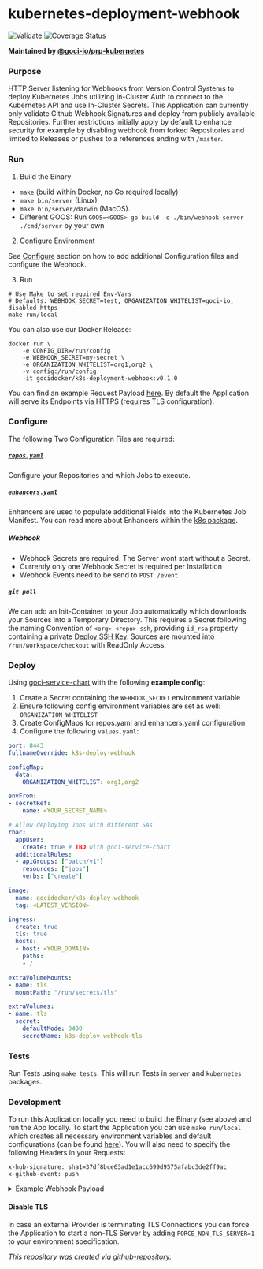 # kubernetes-deployment-webhook

![Validate](https://github.com/goci-io/kubernetes-deployment-webhook/workflows/Validate/badge.svg?branch=master)
[![Coverage Status](https://coveralls.io/repos/github/goci-io/kubernetes-deployment-webhook/badge.svg?branch=master)](https://coveralls.io/github/goci-io/kubernetes-deployment-webhook?branch=master)

**Maintained by [@goci-io/prp-kubernetes](https://github.com/orgs/goci-io/teams/prp-kubernetes)**

### Purpose 

HTTP Server listening for Webhooks from Version Control Systems to deploy Kubernetes Jobs utilizing In-Cluster Auth to connect to the Kubernetes API and use In-Cluster Secrets. 
This Application can currently only validate Github Webhook Signatures and deploy from publicly available Repositories. Further restrictions initially apply by default to enhance security for example by disabling webhook from forked Repositories and limited to Releases or pushes to a references ending with `/master`. 

### Run

1. Build the Binary
- `make` (build within Docker, no Go required locally)
- `make bin/server` (Linux)
- `make bin/server/darwin` (MacOS).   
- Different GOOS: Run `GOOS=<GOOS> go build -o ./bin/webhook-server ./cmd/server` by your own

2. Configure Environment

See [Configure](https://github.com/goci-io/kubernetes-deployment-webhook/blob/master/README.md#configure) section on how to add additional Configuration files and configure the Webhook.

3. Run  
```
# Use Make to set required Env-Vars
# Defaults: WEBHOOK_SECRET=test, ORGANIZATION_WHITELIST=goci-io, disabled https
make run/local
```

You can also use our Docker Release:
```
docker run \
    -e CONFIG_DIR=/run/config
    -e WEBHOOK_SECRET=my-secret \
    -e ORGANIZATION_WHITELIST=org1,org2 \
    -v config:/run/config
    -it gocidocker/k8s-deployment-webhook:v0.1.0
```

You can find an example Request Payload [here](https://github.com/goci-io/kubernetes-deployment-webhook/blob/master/README.md#development).
By default the Application will serve its Endpoints via HTTPS (requires TLS configuration).

### Configure
The following Two Configuration Files are required:

##### [`repos.yaml`](https://github.com/goci-io/kubernetes-deployment-webhook/blob/master/config/repos.yaml)
Configure your Repositories and which Jobs to execute.

##### [`enhancers.yaml`](https://github.com/goci-io/kubernetes-deployment-webhook/blob/master/config/enhancers.yaml)
Enhancers are used to populate additional Fields into the Kubernetes Job Manifest.
You can read more about Enhancers within the [k8s package](https://github.com/goci-io/kubernetes-deployment-webhook/tree/master/cmd/kubernetes).

##### Webhook
- Webhook Secrets are required. The Server wont start without a Secret.
- Currently only one Webhook Secret is required per Installation
- Webhook Events need to be send to `POST /event`

##### `git pull` 
We can add an Init-Container to your Job automatically which downloads your Sources into a Temporary Directory.
This requires a Secret following the naming Convention of `<org>-<repo>-ssh`, providing `id_rsa` property containing a private [Deploy SSH Key](https://docs.github.com/en/developers/overview/managing-deploy-keys). Sources are mounted into `/run/workspace/checkout` with ReadOnly Access.

### Deploy

Using [goci-service-chart](https://github.com/goci-io/goci-service-chart) with the following **example config**: 

1. Create a Secret containing the `WEBHOOK_SECRET` environment variable  
2. Ensure following config environment variables are set as well: `ORGANIZATION_WHITELIST`  
3. Create ConfigMaps for repos.yaml and enhancers.yaml configuration  
4. Configure the following `values.yaml`:  
```yaml
port: 8443
fullnameOverride: k8s-deploy-webhook

configMap:
  data:
    ORGANIZATION_WHITELIST: org1,org2

envFrom:
- secretRef:
    name: <YOUR_SECRET_NAME>

# Allow deploying Jobs with different SAs
rbac:
  appUser:
    create: true # TBD with goci-service-chart
  additionalRules:
  - apiGroups: ["batch/v1"]
    resources: ["jobs"]
    verbs: ["create"]

image:
  name: gocidocker/k8s-deploy-webhook
  tag: <LATEST_VERSION>

ingress:
  create: true
  tls: true
  hosts:
  - host: <YOUR_DOMAIN>
    paths:
    - /

extraVolumeMounts:
- name: tls
  mountPath: "/run/secrets/tls"

extraVolumes:
- name: tls
  secret:
    defaultMode: 0400
    secretName: k8s-deploy-webhook-tls
```

### Tests

Run Tests using `make tests`. This will run Tests in `server` and `kubernetes` packages.

### Development

To run this Application locally you need to build the Binary (see above) and run the App locally. To start the Application you can use `make run/local` which creates all necessary environment variables and default configurations (can be found [here](https://github.com/goci-io/kubernetes-deployment-webhook/tree/master/config/)). You will also need to specify the following Headers in your Requests:
```
x-hub-signature: sha1=37df8bce63ad1e1acc699d9575afabc3de2ff9ac
x-github-event: push
```

<details><summary>Example Webhook Payload</summary>

```json
{
  "ref": "refs/heads/master",
  "repository": {
    "name": "goci-repository-setup-example",
    "full_name": "goci-io/goci-repository-setup-example",
    "private": false,
    "owner": {
      "name": "goci-io",
      "email": "support@goci.io",
      "login": "goci-io",
      "url": "https://api.github.com/users/goci-io",
      "type": "Organization"
    },
    "fork": false,
    "url": "https://github.com/goci-io/goci-repository-setup-example",
    "git_url": "git://github.com/goci-io/goci-repository-setup-example.git",
    "ssh_url": "git@github.com:goci-io/goci-repository-setup-example.git",
    "clone_url": "https://github.com/goci-io/goci-repository-setup-example.git",
    "default_branch": "master",
    "master_branch": "master",
    "organization": "goci-io"
  },
  "pusher": {
    "name": "etwillbefine",
    "email": "etwillbefine@users.noreply.github.com"
  },
  "organization": {
    "login": "goci-io",
    "url": "https://api.github.com/orgs/goci-io",
    "repos_url": "https://api.github.com/orgs/goci-io/repos",
    "events_url": "https://api.github.com/orgs/goci-io/events",
    "hooks_url": "https://api.github.com/orgs/goci-io/hooks"
  }
}
```
</details>

#### Disable TLS
In case an external Provider is terminating TLS Connections you can force the Application to start a non-TLS Server by adding `FORCE_NON_TLS_SERVER=1` to your environment specification.

_This repository was created via [github-repository](https://github.com/goci-io/github-repository)._
